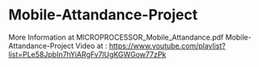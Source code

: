 # Mobile-Attandance-Project
More Information at MICROPROCESSOR_Mobile_Attandance.pdf
 Mobile-Attandance-Project Video at : https://www.youtube.com/playlist?list=PLe58JpbIn7hYiARgFv7lUgKGWGow77zPk
